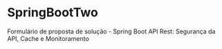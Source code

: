 # SpringBootTwo
Formulário de proposta de solução - Spring Boot API Rest: Segurança da API, Cache e Monitoramento
